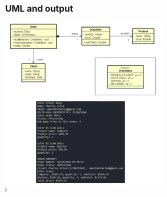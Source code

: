 # UML and output

![This is an image](https://github.com/Charles-da-silva/Course_exercice2_of_OOP_Enum_Composition_List/blob/main/UML_and_Output.png?raw=true))
